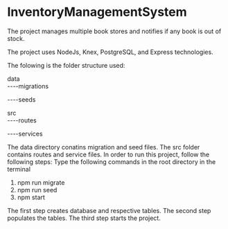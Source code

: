# InventoryManagementSystem
The project manages multiple book stores and notifies if any book is out of stock.

The project uses NodeJs, Knex, PostgreSQL, and Express technologies.

The folowing is the folder structure used:

data\
----migrations

----seeds

src\
----routes

----services

The data directory conatins migration and seed files. The src folder contains routes and service files. In order to run this project, follow the following steps:
Type the following commands in the root directory in the terminal
1. npm run migrate
2. npm run seed
3. npm start

The first step creates database and respective tables. The second step populates the tables. The third step starts the project.
